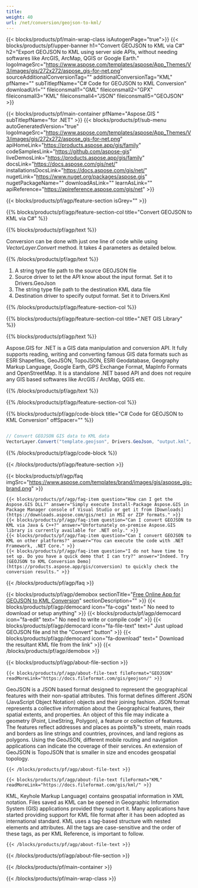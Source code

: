 ```yaml
---
title:  
weight: 40
url: /net/conversion/geojson-to-kml/ 
---
```


{{< blocks/products/pf/main-wrap-class isAutogenPage="true">}}
{{< blocks/products/pf/upper-banner h1="Convert GEOJSON to KML via C#" h2="Export GEOJSON to KML using server side APIs, without needing softwares like ArcGIS, ArcMap, QGIS or Google Earth." logoImageSrc="https://www.aspose.com/templates/aspose/App_Themes/V3/images/gis/272x272/aspose_gis-for-net.png" sourceAdditionalConversionTag="" additionalConversionTag="KML" pfName="" subTitlepfName="C# Code for GEOJSON to KML Conversion" downloadUrl="" fileiconsmall1="GML" fileiconsmall2="GPX" fileiconsmall3="KML" fileiconsmall4="JSON" fileiconsmall5="GEOJSON" >}}

{{< blocks/products/pf/main-container pfName="Aspose.GIS " subTitlepfName="for .NET" >}}
{{< blocks/products/pf/sub-menu autoGeneratedVersion="true" logoImageSrc="https://www.aspose.com/templates/aspose/App_Themes/V3/images/gis/272x272/aspose_gis-for-net.png" apiHomeLink="https://products.aspose.app/gis/family" codeSamplesLink="https://github.com/aspose-gis" liveDemosLink="https://products.aspose.app/gis/family" docsLink="https://docs.aspose.com/gis/net/" installationsDocsLink="https://docs.aspose.com/gis/net/" nugetLink="https://www.nuget.org/packages/aspose.gis" nugetPackageName="" downloadAsLink="" learnAsLink="" apiReference="https://apireference.aspose.com/gis/net" >}}

{{< blocks/products/pf/agp/feature-section isGrey="" >}}

{{% blocks/products/pf/agp/feature-section-col title="Convert GEOJSON to KML via C#" %}}

{{% blocks/products/pf/agp/text %}}

 Conversion can be done with just one line of code while using
 *VectorLayer.Convert* 
 method. It takes 4 parameters as detailed below.

{{% /blocks/products/pf/agp/text %}}

1.  A string type file path to the source GEOJSON file
1.  Source driver to let the API know about the input format. Set it to Drivers.GeoJson
1.  The string type file path to the destination KML data file
1.  Destination driver to specify output format. Set it to Drivers.Kml

{{% /blocks/products/pf/agp/feature-section-col %}}

{{% blocks/products/pf/agp/feature-section-col title=".NET GIS Library" %}}

{{% blocks/products/pf/agp/text %}}

 Aspose.GIS for .NET is a GIS data manipulation and conversion API. It fully supports reading, writing and converting famous GIS data formats such as ESRI Shapefiles, GeoJSON, TopoJSON, ESRI Geodatabase, Geography Markup Language, Google Earth, GPS Exchange Format, MapInfo Formats and OpenStreetMap. It is a standalone .NET based API and does not require any GIS based softwares like ArcGIS / ArcMap, QGIS etc.

{{% /blocks/products/pf/agp/text %}}

{{% /blocks/products/pf/agp/feature-section-col %}}

{{% blocks/products/pf/agp/code-block title="C# Code for GEOJSON to KML Conversion" offSpacer="" %}}

```cs

// Convert GEOJSON GIS data to KML data
VectorLayer.Convert("template.geojson", Drivers.GeoJson, "output.kml", Drivers.Kml);

```

{{% /blocks/products/pf/agp/code-block %}}

{{< /blocks/products/pf/agp/feature-section >}}

{{< blocks/products/pf/agp/faq imgSrc="https://www.aspose.com/templates/brand/images/gis/aspose_gis-brand.png" >}}

    {{< blocks/products/pf/agp/faq-item question="How can I get the Aspose.GIS DLL?" answer="Simply execute Install-Package Aspose.GIS in Package Manager console of Visual Studio or get it from [Downloads](https://downloads.aspose.com/gis/net) in MSI or ZIP formats." >}}
    {{< blocks/products/pf/agp/faq-item question="Can I convert GEOJSON to KML via Java & C++?" answer="Unfortunately on-premise Aspose.GIS library is currently available for .NET only." >}}
    {{< blocks/products/pf/agp/faq-item question="Can I convert GEOJSON to KML on other platforms?" answer="You can execute the code with .NET Framework, .NET Core." >}}
    {{< blocks/products/pf/agp/faq-item question="I do not have time to set up. Do you have a quick demo that I can try?" answer="Indeed. Try [GEOJSON to KML Conversion Demo](https://products.aspose.app/gis/conversion) to quickly check the conversion results." >}}
 
{{< /blocks/products/pf/agp/faq >}}

<!-- aboutfile Starts -->

{{< blocks/products/pf/agp/demobox sectionTitle="[Free Online App for GEOJSON to KML Conversion](https://products.aspose.app/gis/conversion)" sectionDescription="" >}}
        {{< blocks/products/pf/agp/democard icon="fa-cogs" text=" No need to download or setup anything" >}}
        {{< blocks/products/pf/agp/democard icon="fa-edit" text=" No need to write or compile code" >}}
        {{< blocks/products/pf/agp/democard icon="fa-file-text" text=" Just upload GEOJSON file and hit the \"Convert\" button" >}}
        {{< blocks/products/pf/agp/democard icon="fa-download" text=" Download the resultant KML file from the link" >}}
{{< /blocks/products/pf/agp/demobox >}}

{{< blocks/products/pf/agp/about-file-section >}}

    {{< blocks/products/pf/agp/about-file-text fileFormat="GEOJSON" readMoreLink="https://docs.fileformat.com/gis/geojson/" >}}
GeoJSON is a JSON based format designed to represent the geographical features with their non-spatial attributes. This format defines different JSON (JavaScript Object Notation) objects and their joining fashion. JSON format represents a collective information about the Geographical features, their spatial extents, and properties. An object of this file may indicate a geometry (Point, LineString, Polygon), a feature or collection of features. The features reflect addresses and places as pointвЂ™s streets, main roads and borders as line strings and countries, provinces, and land regions as polygons. Using the GeoJSON, different mobile routing and navigation applications can indicate the coverage of their services. An extension of GeoJSON is TopoJSON that is smaller in size and encodes geospatial topology.

    {{< /blocks/products/pf/agp/about-file-text >}}

    {{< blocks/products/pf/agp/about-file-text fileFormat="KML" readMoreLink="https://docs.fileformat.com/gis/kml/" >}}
KML, Keyhole Markup Language) contains geospatial information in XML notation. Files saved as KML can be opened in Geographic Information System (GIS) applications provided they support it. Many applications have started providing support for KML file format after it has been adopted as international standard. KML uses a tag-based structure with nested elements and attributes. All the tags are case-sensitive and the order of these tags, as per KML Reference, is important to follow.

    {{< /blocks/products/pf/agp/about-file-text >}}

{{< /blocks/products/pf/agp/about-file-section >}}

<!-- aboutfile Ends -->

{{< /blocks/products/pf/main-container >}}
    
{{< /blocks/products/pf/main-wrap-class >}}